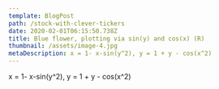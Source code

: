 ```yaml
---
template: BlogPost
path: /stock-with-clever-tickers
date: 2020-02-01T06:15:50.738Z
title: Blue flower, plotting via sin(y) and cos(x) (R)
thumbnail: /assets/image-4.jpg
metaDescription: x = 1- x-sin(y^2), y = 1 + y - cos(x^2)
---
```

x = 1- x-sin(y^2), y = 1 + y - cos(x^2)
